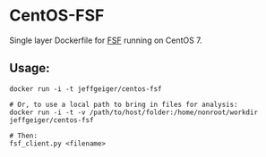 # CentOS-FSF

Single layer Dockerfile for [FSF](https://github.com/EmersonElectricCo/fsf) running on CentOS 7.

## Usage:

```
docker run -i -t jeffgeiger/centos-fsf

# Or, to use a local path to bring in files for analysis:
docker run -i -t -v /path/to/host/folder:/home/nonroot/workdir jeffgeiger/centos-fsf

# Then:
fsf_client.py <filename>
```
